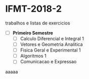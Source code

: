 # IFMT-2018-2
trabalhos e listas de exercicios

- [ ] **Primeiro Semestre**
  - [ ] Calculo Diferencial e Integral 1
  - [ ] Vetores e Geometria Analitica
  - [ ] Fisica Geral e Experimental 1
  - [ ] Algoritmos 1
  - [ ] Comunicacao e Expressao

aaaaa

